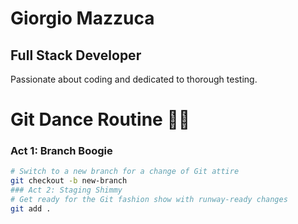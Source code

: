 # Giorgio Mazzuca
## Full Stack Developer

Passionate about coding and dedicated to thorough testing.


# Git Dance Routine 💃🔄

### Act 1: Branch Boogie
```bash
# Switch to a new branch for a change of Git attire
git checkout -b new-branch
### Act 2: Staging Shimmy
# Get ready for the Git fashion show with runway-ready changes
git add .
